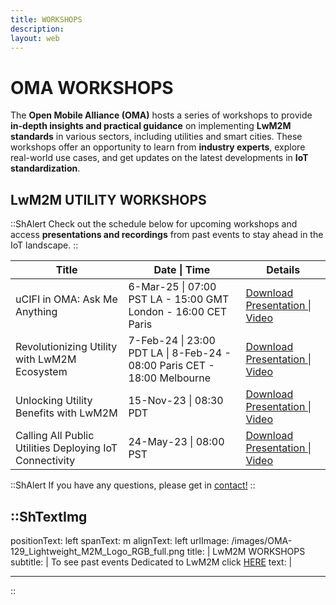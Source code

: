 ```yaml
---
title: WORKSHOPS
description:
layout: web
---
```


# OMA WORKSHOPS

The **Open Mobile Alliance (OMA)** hosts a series of workshops to provide **in-depth insights and practical guidance** on implementing **LwM2M standards** in various sectors, including utilities and smart cities. These workshops offer an opportunity to learn from **industry experts**, explore real-world use cases, and get updates on the latest developments in **IoT standardization**.


## LwM2M UTILITY WORKSHOPS

::ShAlert
Check out the schedule below for upcoming workshops and access **presentations and recordings** from past events to stay ahead in the IoT landscape.
::
</br>


<table>
  <thead>
    <tr>
        <th>Title</th>
        <th>Date | Time</th>
        <th>Details</th>
    </tr>
</thead>
<tbody>
  <tr>
      <td>uCIFI in OMA: Ask Me Anything</td> 
      <td>6-Mar-25 | 07:00 PST LA - 15:00 GMT London - 16:00 CET Paris</td> 
      <td><a href="" target="_blank">Download Presentation | Video</td>
  </tr>
  <tr>
        <td>Revolutionizing Utility with LwM2M Ecosystem</td> 
        <td>7-Feb-24 | 23:00 PDT  LA | 8-Feb-24 - 08:00 Paris CET - 18:00 Melbourne</td> 
        <td><a href="https://21247113.hs-sites.com/revolutionizing-utilities-with-lwm2m-ecosystem-workshop-accesss-recording" target="_blank">Download Presentation | Video</td>
    </tr>
    <tr>
        <td>Unlocking Utility Benefits with LwM2M</td> 
        <td>15-Nov-23 | 08:30 PDT</td> 
        <td><a href="http://21247113.hs-sites.com/unlocking-utility-benefits-with-lwm2m-3" target="_blank">Download Presentation | Video</a></td>
    </tr>
    <tr>
        <td>Calling All Public Utilities Deploying IoT Connectivity</td> 
        <td>24-May-23 | 08:00 PST</td> 
        <td><a href="https://21247113.hs-sites.com/iot-for-utilities-workshop-1" target="_blank">Download Presentation | Video</td>
    </tr>
</tbody>
</table>

::ShAlert
If you have any questions, please get in [contact!](/contact-us)
::

::ShTextImg
---
positionText: left
spanText: m
alignText: left
urlImage: /images/OMA-129_Lightweight_M2M_Logo_RGB_full.png
title: |
   LwM2M WORKSHOPS
subtitle: |
   To see past events Dedicated to LwM2M click [HERE](/oma-events/past-events)
text: |

---
::

